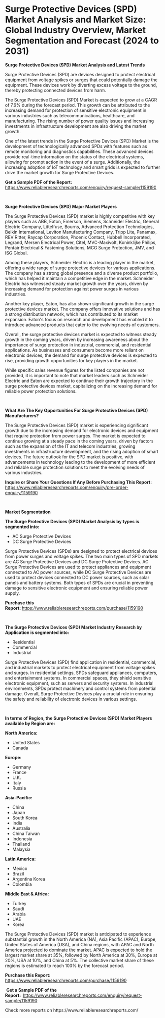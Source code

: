 <p><h1>Surge Protective Devices (SPD) Market Analysis and Market Size: Global Industry Overview, Market Segmentation and Forecast (2024 to 2031)</h1></p><p><strong>Surge Protective Devices (SPD) Market Analysis and Latest Trends</strong></p>
<p><p>Surge Protective Devices (SPD) are devices designed to protect electrical equipment from voltage spikes or surges that could potentially damage the equipment. These devices work by diverting excess voltage to the ground, thereby protecting connected devices from harm.</p><p>The Surge Protective Devices (SPD) Market is expected to grow at a CAGR of 7.6% during the forecast period. This growth can be attributed to the increasing demand for protection of sensitive electronic equipment in various industries such as telecommunications, healthcare, and manufacturing. The rising number of power quality issues and increasing investments in infrastructure development are also driving the market growth.</p><p>One of the latest trends in the Surge Protective Devices (SPD) Market is the development of technologically advanced SPDs with features such as remote monitoring and diagnostics capabilities. These advanced devices provide real-time information on the status of the electrical systems, allowing for prompt action in the event of a surge. Additionally, the increasing adoption of IoT technology and smart grids is expected to further drive the market growth for Surge Protective Devices.</p></p>
<p><strong>Get a Sample PDF of the Report:&nbsp;</strong> <a href="https://www.reliableresearchreports.com/enquiry/request-sample/1159190">https://www.reliableresearchreports.com/enquiry/request-sample/1159190</a></p>
<p>&nbsp;</p>
<p><strong>Surge Protective Devices (SPD) Major Market Players</strong></p>
<p><p>The Surge Protective Devices (SPD) market is highly competitive with key players such as ABB, Eaton, Emerson, Siemens, Schneider Electric, General Electric Company, Littelfuse, Bourns, Advanced Protection Technologies, Belkin International, Leviton Manufacturing Company, Tripp Lite, Panamax, REV Ritter, Raycap Corporation, Phoenix Contact, Hubbell Incorporated, Legrand, Mersen Electrical Power, Citel, MVC-Maxivolt, Koninklijke Philips, Pentair Electrical & Fastening Solutions, MCG Surge Protection, JMV, and ISG Global.</p><p>Among these players, Schneider Electric is a leading player in the market, offering a wide range of surge protective devices for various applications. The company has a strong global presence and a diverse product portfolio, which has helped it maintain a competitive edge in the market. Schneider Electric has witnessed steady market growth over the years, driven by increasing demand for protection against power surges in various industries.</p><p>Another key player, Eaton, has also shown significant growth in the surge protective devices market. The company offers innovative solutions and has a strong distribution network, which has contributed to its market expansion. Eaton's focus on research and development has enabled it to introduce advanced products that cater to the evolving needs of customers.</p><p>Overall, the surge protective devices market is expected to witness steady growth in the coming years, driven by increasing awareness about the importance of surge protection in industrial, commercial, and residential applications. As businesses and consumers become more reliant on electronic devices, the demand for surge protective devices is expected to rise, providing growth opportunities for key players in the market.</p><p>While specific sales revenue figures for the listed companies are not provided, it is important to note that market leaders such as Schneider Electric and Eaton are expected to continue their growth trajectory in the surge protective devices market, capitalizing on the increasing demand for reliable power protection solutions.</p></p>
<p>&nbsp;</p>
<p><strong>What Are The Key Opportunities For Surge Protective Devices (SPD) Manufacturers?</strong></p>
<p><p>The Surge Protective Devices (SPD) market is experiencing significant growth due to the increasing demand for electronic devices and equipment that require protection from power surges. The market is expected to continue growing at a steady pace in the coming years, driven by factors such as the expansion of the IT and telecom industries, growing investments in infrastructure development, and the rising adoption of smart devices. The future outlook for the SPD market is positive, with advancements in technology leading to the development of more efficient and reliable surge protection solutions to meet the evolving needs of various industries.</p></p>
<p><strong>Inquire or Share Your Questions If Any Before Purchasing This Report:</strong> <a href="https://www.reliableresearchreports.com/enquiry/pre-order-enquiry/1159190">https://www.reliableresearchreports.com/enquiry/pre-order-enquiry/1159190</a></p>
<p>&nbsp;</p>
<p><strong>Market Segmentation</strong></p>
<p><strong>The Surge Protective Devices (SPD) Market Analysis by types is segmented into:</strong></p>
<p><ul><li>AC Surge Protective Devices</li><li>DC Surge Protective Devices</li></ul></p>
<p><p>Surge Protective Devices (SPDs) are designed to protect electrical devices from power surges and voltage spikes. The two main types of SPD markets are AC Surge Protective Devices and DC Surge Protective Devices. AC Surge Protective Devices are used to protect appliances and equipment connected to AC power sources, while DC Surge Protective Devices are used to protect devices connected to DC power sources, such as solar panels and battery systems. Both types of SPDs are crucial in preventing damage to sensitive electronic equipment and ensuring reliable power supply.</p></p>
<p><strong>Purchase this Report:&nbsp;</strong><a href="https://www.reliableresearchreports.com/purchase/1159190">https://www.reliableresearchreports.com/purchase/1159190</a></p>
<p>&nbsp;</p>
<p><strong>The Surge Protective Devices (SPD) Market Industry Research by Application is segmented into:</strong></p>
<p><ul><li>Residential</li><li>Commercial</li><li>Industrial</li></ul></p>
<p><p>Surge Protective Devices (SPD) find application in residential, commercial, and industrial markets to protect electrical equipment from voltage spikes and surges. In residential settings, SPDs safeguard appliances, computers, and entertainment systems. In commercial spaces, they shield sensitive electronic equipment, such as servers and security systems. In industrial environments, SPDs protect machinery and control systems from potential damage. Overall, Surge Protective Devices play a crucial role in ensuring the safety and reliability of electronic devices in various settings.</p></p>
<p>&nbsp;</p>
<p><strong>In terms of Region, the Surge Protective Devices (SPD) Market Players available by Region are:</strong></p>
<p>
    <p> <strong> North America: </strong>
        <ul>
            <li>United States</li>
            <li>Canada</li>
        </ul>
        </p> 
    <p> <strong> Europe: </strong>
        <ul>
            <li>Germany</li>
            <li>France</li>
            <li>U.K.</li>
            <li>Italy</li>
            <li>Russia</li>
        </ul>
        </p> 
    <p> <strong> Asia-Pacific: </strong>
        <ul>
            <li>China</li>
            <li>Japan</li>
            <li>South Korea</li>
            <li>India</li>
            <li>Australia</li>
            <li>China Taiwan</li>
            <li>Indonesia</li>
            <li>Thailand</li>
            <li>Malaysia</li>
        </ul>
        </p> 
    <p> <strong> Latin America: </strong>
        <ul>
            <li>Mexico</li>
            <li>Brazil</li>
            <li>Argentina Korea</li>
            <li>Colombia</li>
        </ul>
        </p> 
    <p> <strong> Middle East & Africa: </strong>
        <ul>
            <li>Turkey</li>
            <li>Saudi</li>
            <li>Arabia</li>
            <li>UAE</li>
            <li>Korea</li>
        </ul>
    </p>
    </p>
<p><p>The Surge Protective Devices (SPD) market is anticipated to experience substantial growth in the North America (NA), Asia Pacific (APAC), Europe, United States of America (USA), and China regions, with APAC and North America projected to dominate the market. APAC is expected to hold the largest market share at 35%, followed by North America at 30%, Europe at 20%, USA at 10%, and China at 5%. The collective market share of these regions is estimated to reach 100% by the forecast period.</p></p>
<p><strong>Purchase this Report: </strong><a href="https://www.reliableresearchreports.com/purchase/1159190">https://www.reliableresearchreports.com/purchase/1159190</a></p>
<p>&nbsp;<strong>Get a Sample PDF of the Report:&nbsp;&nbsp;</strong><a href="https://www.reliableresearchreports.com/enquiry/request-sample/1159190">https://www.reliableresearchreports.com/enquiry/request-sample/1159190</a></p>
<p><strong></strong></p>
<p>Check more reports on https://www.reliableresearchreports.com/</p>